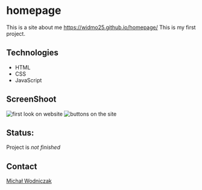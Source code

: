 # homepage
This is a site about me https://widmo25.github.io/homepage/
This is my first project. 

## Technologies
- HTML
- CSS
- JavaScript

## ScreenShoot

![first look on website](https://zapodaj.net/images/60791d9847e30.png)
![buttons on  the site](https://zapodaj.net/images/e598420277bed.png)

## Status:
Project is *not finished*

##  Contact
[Michał Wodniczak](https://github.com/widmo25)
